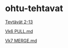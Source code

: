 # ohtu-tehtavat

[Tevtävät 2-13](https://github.com/PPeltola/ohtu-2019-viikko1/blob/master/README.md)

[Vk6 PULL.md](https://github.com/PPeltola/ohtu-tehtavat/blob/master/viikko6/PULL.md)

[Vk7 MERGE.md](https://github.com/PPeltola/ohtu-tehtavat/blob/master/viikko6/MERGE.md)
